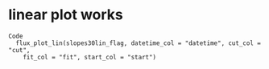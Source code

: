 # linear plot works

    Code
      flux_plot_lin(slopes30lin_flag, datetime_col = "datetime", cut_col = "cut",
        fit_col = "fit", start_col = "start")

